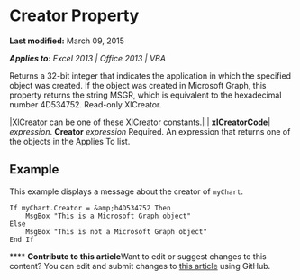
# Creator Property

 **Last modified:** March 09, 2015

 _**Applies to:** Excel 2013 | Office 2013 | VBA_

Returns a 32-bit integer that indicates the application in which the specified object was created. If the object was created in Microsoft Graph, this property returns the string MSGR, which is equivalent to the hexadecimal number 4D534752. Read-only XlCreator.



|XlCreator can be one of these XlCreator constants.|
| **xlCreatorCode**|
 _expression_. **Creator**
 _expression_ Required. An expression that returns one of the objects in the Applies To list.

## Example

This example displays a message about the creator of  `myChart`.


```
If myChart.Creator = &amp;h4D534752 Then 
    MsgBox "This is a Microsoft Graph object" 
Else 
    MsgBox "This is not a Microsoft Graph object" 
End If
```


****   **Contribute to this article**Want to edit or suggest changes to this content? You can edit and submit changes to  [this article](https://github.com/jhershey00/VBA_Excel_Test/OpenXMLCon/articles/79d72908-f141-1d3a-d8db-c10db7b33537.md) using GitHub.

